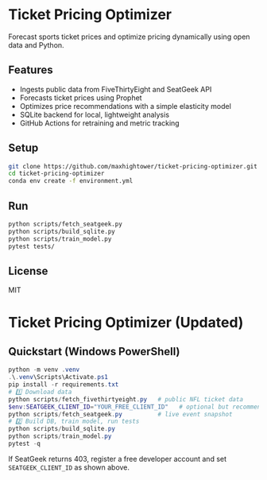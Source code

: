 
# Ticket Pricing Optimizer

Forecast sports ticket prices and optimize pricing dynamically using open data and Python.

## Features
- Ingests public data from FiveThirtyEight and SeatGeek API
- Forecasts ticket prices using Prophet
- Optimizes price recommendations with a simple elasticity model
- SQLite backend for local, lightweight analysis
- GitHub Actions for retraining and metric tracking

## Setup
```bash
git clone https://github.com/maxhightower/ticket-pricing-optimizer.git
cd ticket-pricing-optimizer
conda env create -f environment.yml
```

## Run
```bash
python scripts/fetch_seatgeek.py
python scripts/build_sqlite.py
python scripts/train_model.py
pytest tests/
```

## License
MIT

# Ticket Pricing Optimizer (Updated)

## Quickstart (Windows PowerShell)
```powershell
python -m venv .venv
.\.venv\Scripts\Activate.ps1
pip install -r requirements.txt
# 1️⃣ Download data
python scripts/fetch_fivethirtyeight.py   # public NFL ticket data
$env:SEATGEEK_CLIENT_ID="YOUR_FREE_CLIENT_ID"   # optional but recommended
python scripts/fetch_seatgeek.py          # live event snapshot
# 2️⃣ Build DB, train model, run tests
python scripts/build_sqlite.py
python scripts/train_model.py
pytest -q
```
If SeatGeek returns 403, register a free developer account and set `SEATGEEK_CLIENT_ID` as shown above.
